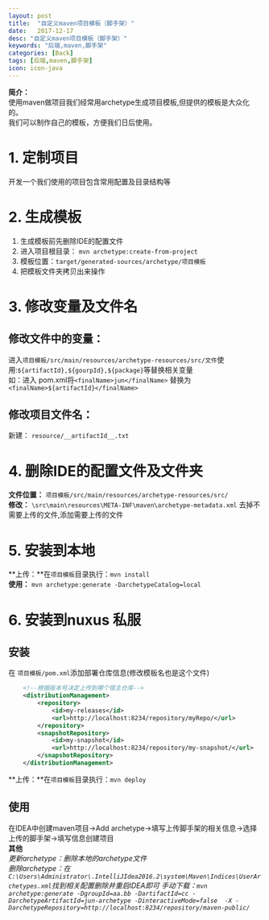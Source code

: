 ```yaml
---
layout: post
title:  "自定义maven项目模板（脚手架）"
date:   2017-12-17
desc: "自定义maven项目模板（脚手架）"
keywords: "后端,maven,脚手架"
categories: [Back]
tags: [后端,maven,脚手架]
icon: icon-java
---
```

**简介：**  
使用maven做项目我们经常用archetype生成项目模板,但提供的模板是大众化的。  
我们可以制作自己的模板，方便我们日后使用。  

# 1. 定制项目
开发一个我们使用的项目包含常用配置及目录结构等

# 2. 生成模板
1. 生成模板前先删除IDE的配置文件
2. 进入项目根目录： `mvn archetype:create-from-project`
3. 模板位置：`target/generated-sources/archetype/项目模板`
4. 把模板文件夹拷贝出来操作

# 3. 修改变量及文件名

## 修改文件中的变量：  
进入`项目模板/src/main/resources/archetype-resources/src/文件`使用:`${artifactId},${gourpId},${package}`等替换相关变量  
如：进入 pom.xml将`<finalName>jun</finalName>` 替换为`<finalName>${artifactId}</finalName>`

## 修改项目文件名：  
新建： `resource/__artifactId__.txt`
    

# 4. 删除IDE的配置文件及文件夹
**文件位置：** `项目模板/src/main/resources/archetype-resources/src/`  
**修改：** `\src\main\resources\META-INF\maven\archetype-metadata.xml` 去掉不需要上传的文件,添加需要上传的文件


# 5. 安装到本地
**上传：**在`项目模板`目录执行：`mvn install`  
**使用：** `mvn archetype:generate -DarchetypeCatalog=local`  

# 6. 安装到nuxus 私服
## 安装 
在 `项目模板/pom.xml`添加部署仓库信息(修改模板名也是这个文件)  
```xml
    <!--根据版本号决定上传到哪个宿主仓库-->
    <distributionManagement>
        <repository>
            <id>my-releases</id>
            <url>http://localhost:8234/repository/myRepo/</url>
        </repository>
        <snapshotRepository>
            <id>my-snapshot</id>
            <url>http://localhost:8234/repository/my-snapshot/</url>
        </snapshotRepository>
    </distributionManagement>
```
**上传：**在`项目模板`目录执行：`mvn deploy`

## 使用
在IDEA中创建maven项目->Add archetype->填写上传脚手架的相关信息->选择上传的脚手架->填写信息创建项目  
**其他**  
*更新archetype：删除本地的archetype文件*  
*删除archetype：在 `C:\Users\Administrator\.IntelliJIdea2016.2\system\Maven\Indices\UserArchetypes.xml`找到相关配置删除并重启IDEA即可*
*手动下载：`mvn archetype:generate -DgroupId=aa.bb -DartifactId=cc -DarchetypeArtifactId=jun-archetype -DinteractiveMode=false  -X -DarchetypeRepository=http://localhost:8234/repository/maven-public/`*

    


